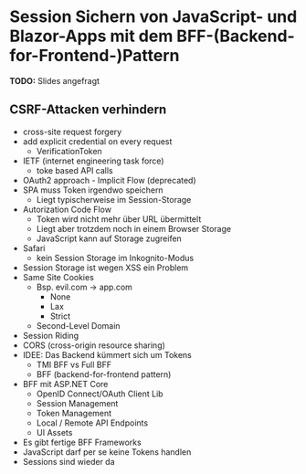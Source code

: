 Session Sichern von JavaScript- und Blazor-Apps mit dem BFF-(Backend-for-Frontend-)Pattern
==========================================================================================

**TODO:** Slides angefragt

CSRF-Attacken verhindern
------------------------
- cross-site request forgery 
- add explicit credential on every request
  - VerificationToken
- IETF (internet engineering task force)
  - toke based API calls
- OAuth2 approach - Implicit Flow (deprecated)
- SPA muss Token irgendwo speichern
  - Liegt typischerweise im Session-Storage
- Autorization Code Flow
  - Token wird nicht mehr über URL übermittelt
  - Liegt aber trotzdem noch in einem Browser Storage
  - JavaScript kann auf Storage zugreifen
- Safari
  - kein Session Storage im Inkognito-Modus
- Session Storage ist wegen XSS ein Problem
- Same Site Cookies
  - Bsp. evil.com -> app.com
    - None
    - Lax
    - Strict
  - Second-Level Domain
- Session Riding
- CORS (cross-origin resource sharing)
- IDEE: Das Backend kümmert sich um Tokens
  - TMI BFF vs Full BFF
  - BFF (backend-for-frontend pattern)
- BFF mit ASP.NET Core
  - OpenID Connect/OAuth Client Lib
  - Session Management
  - Token Management
  - Local / Remote API Endpoints
  - UI Assets
- Es gibt fertige BFF Frameworks
- JavaScript darf per se keine Tokens handlen
- Sessions sind wieder da